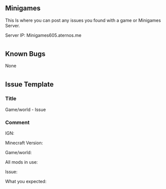 #
## Minigames
This Is where you can post any issues you found with a game or Minigames Server.

Server IP:
Minigames605.aternos.me

#
## Known Bugs
None
#
## Issue Template

### Title
Game/world - Issue 

### Comment
IGN:

Minecraft Version:

Game/world:

All mods in use:

Issue:

What you expected:
